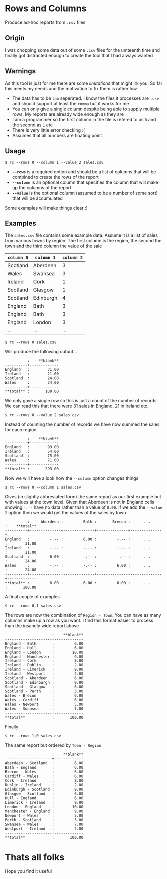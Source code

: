 # Rows and Columns

Produce ad-hoc reports from `.csv` files

## Origin

I was chopping some data out of some `.csv` files for the umteenth time and finally got distracted enough to create the tool that I had always wanted

## Warnings

As this tool is just for me there are some _limitations_ that might irk you. So far this meets my needs and the motivation to fix them is rather low

* The data has to be `tab` seperated. I know the files it processes are `.csv` and should support at least the `comma` but it works for me
* You can only give a single column despite being able to supply multiple rows. My reports are already wide enough as they are
* I am a programmer so the first column in the file is refered to as `0` and the second as `1` etc
* There is very little error checking :(
* Assumes that all numbers are floating point

## Usage

```shell
$ rc --rows 0 --column 1 --value 2 sales.csv
```

* **`--rows`** is a required option and should be a list of columns that will be combined to create the rows of the report
* **`--column`** is an optional column that specifies the column that will make up the columns of the report
* **`--value`** is the optional column (assumed to be a number of some sort) that will be accumulated

Some examples will make things clear :)

## Examples

The `sales.csv` file contains some example data. Assume it is a list of sales from various towns by region. The first column is the region, the second the town and the third column the value of the sale

|`column 0`|`column 1`|`column 2`|
|---|---|---|
|Scotland|Aberdeen|3|
|Wales|Swansea|3|
|Ireland|Cork|1|
|Scotland|Glasgow|1|
|Scotland|Edinburgh|4|
|England|Bath|3|
|England|Bath|3|
|England|London|3|
|...|...|...|

```shell
$ rc --rows 0 sales.csv
```

Will produce the following output...

```
          :    **blank**
----------+-------------
England   :        31.00
Ireland   :        21.00
Scotland  :        24.00
Wales     :        24.00
----------+-------------
**total** :       100.00
```

We only gave a single row so this is just a count of the number of records. We can read this that there were 31 sales in England, 21 in Ireland etc.

```shell
$ rc --rows 0 --value 2 sales.csv
```

Instead of counting the number of records we have now summed the sales for each region.

```
          :    **blank**
----------+-------------
England   :        93.00
Ireland   :        54.00
Scotland  :        75.00
Wales     :        71.00
----------+-------------
**total** :       293.00
```

Now we will have a look how the `--column` option changes things

```shell
$ rc --rows 0 --column 1 sales.csv
```

Gives (in slightly abbreviated form) the same report as our first example but with values at the town level. Given that Aberdeen is not in England cells showing `-.--` have no data rather than a value of `0.00`. If we add the `--value 2` option then we would get the values of the sales by town

```
          :     Aberdeen :         Bath :       Brecon :      ...     :    **total**
----------+--------------+--------------+--------------+--------------+-------------
England   :         -.-- :         6.00 :         -.-- :      ...     :        31.00
Ireland   :         -.-- :         -.-- :         -.-- :      ...     :        21.00
Scotland  :         6.00 :         -.-- :         -.-- :      ...     :        24.00
Wales     :         -.-- :         -.-- :         6.00 :      ...     :        24.00
----------+--------------+--------------+--------------+--------------+-------------
**total** :         6.00 :         6.00 :         6.00 :      ...     :       100.00
```

A final couple of examples

```shell
$ rc --rows 0,1 sales.csv
```

The rows are now the combination of `Region - Town`. You can have as many columns make up a row as you want. I find this format easier to process than the insanely wide report above

```
                     :    **blank**
---------------------+-------------
England - Bath       :         6.00
England - Hull       :         6.00
England - London     :        10.00
England - Manchester :         9.00
Ireland - Cork       :         8.00
Ireland - Dublin     :         2.00
Ireland - Limerick   :         9.00
Ireland - Westport   :         2.00
Scotland - Aberdeen  :         6.00
Scotland - Edinburgh :         9.00
Scotland - Glasgow   :         6.00
Scotland - Perth     :         3.00
Wales - Brecon       :         6.00
Wales - Cardiff      :         6.00
Wales - Newport      :         5.00
Wales - Swansea      :         7.00
---------------------+-------------
**total**            :       100.00
```

Finally

```shell
$ rc --rows 1,0 sales.csv
```

The same report but ordered by `Town - Region`

```
                     :    **blank**
---------------------+-------------
Aberdeen - Scotland  :         6.00
Bath - England       :         6.00
Brecon - Wales       :         6.00
Cardiff - Wales      :         6.00
Cork - Ireland       :         8.00
Dublin - Ireland     :         2.00
Edinburgh - Scotland :         9.00
Glasgow - Scotland   :         6.00
Hull - England       :         6.00
Limerick - Ireland   :         9.00
London - England     :        10.00
Manchester - England :         9.00
Newport - Wales      :         5.00
Perth - Scotland     :         3.00
Swansea - Wales      :         7.00
Westport - Ireland   :         2.00
---------------------+-------------
**total**            :       100.00
```

# Thats all folks

Hope you find it useful
